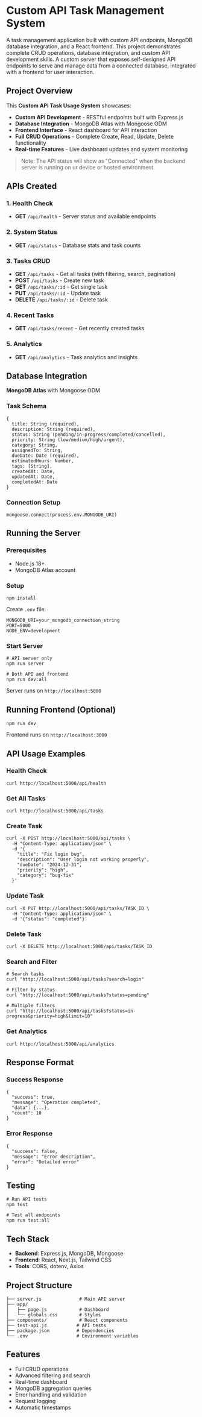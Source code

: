 # Custom API Task Management System

A task management application built with custom API endpoints, MongoDB database integration, and a React frontend. This project demonstrates complete CRUD operations, database integration, and custom API development skills. A custom server that exposes self-designed API endpoints to serve and manage data from a connected database, integrated with a frontend for user interaction.

## Project Overview

This **Custom API Task Usage System** showcases:
- **Custom API Development** - RESTful endpoints built with Express.js
- **Database Integration** - MongoDB Atlas with Mongoose ODM
- **Frontend Interface** - React dashboard for API interaction
- **Full CRUD Operations** - Complete Create, Read, Update, Delete functionality
- **Real-time Features** - Live dashboard updates and system monitoring


> Note: The API status will show as "Connected" when the backend server is running on ur device or hosted environment.


## APIs Created

### 1. Health Check
- **GET** `/api/health` - Server status and available endpoints

### 2. System Status  
- **GET** `/api/status` - Database stats and task counts

### 3. Tasks CRUD
- **GET** `/api/tasks` - Get all tasks (with filtering, search, pagination)
- **POST** `/api/tasks` - Create new task
- **GET** `/api/tasks/:id` - Get single task
- **PUT** `/api/tasks/:id` - Update task
- **DELETE** `/api/tasks/:id` - Delete task

### 4. Recent Tasks
- **GET** `/api/tasks/recent` - Get recently created tasks

### 5. Analytics
- **GET** `/api/analytics` - Task analytics and insights

## Database Integration

**MongoDB Atlas** with Mongoose ODM

### Task Schema
```
{
  title: String (required),
  description: String (required), 
  status: String (pending/in-progress/completed/cancelled),
  priority: String (low/medium/high/urgent),
  category: String,
  assignedTo: String,
  dueDate: Date (required),
  estimatedHours: Number,
  tags: [String],
  createdAt: Date,
  updatedAt: Date,
  completedAt: Date
}
```

### Connection Setup
```
mongoose.connect(process.env.MONGODB_URI)
```

## Running the Server

### Prerequisites
- Node.js 18+
- MongoDB Atlas account

### Setup
```
npm install
```

Create `.env` file:
```
MONGODB_URI=your_mongodb_connection_string
PORT=5000
NODE_ENV=development
```

### Start Server
```
# API server only
npm run server

# Both API and frontend
npm run dev:all
```

Server runs on `http://localhost:5000`

## Running Frontend (Optional)

```
npm run dev
```

Frontend runs on `http://localhost:3000`

## API Usage Examples

### Health Check
```
curl http://localhost:5000/api/health
```

### Get All Tasks
```
curl http://localhost:5000/api/tasks
```

### Create Task
```
curl -X POST http://localhost:5000/api/tasks \
  -H "Content-Type: application/json" \
  -d '{
    "title": "Fix login bug",
    "description": "User login not working properly",
    "dueDate": "2024-12-31",
    "priority": "high",
    "category": "bug-fix"
  }'
```

### Update Task
```
curl -X PUT http://localhost:5000/api/tasks/TASK_ID \
  -H "Content-Type: application/json" \
  -d '{"status": "completed"}'
```

### Delete Task
```
curl -X DELETE http://localhost:5000/api/tasks/TASK_ID
```

### Search and Filter
```
# Search tasks
curl "http://localhost:5000/api/tasks?search=login"

# Filter by status
curl "http://localhost:5000/api/tasks?status=pending"

# Multiple filters
curl "http://localhost:5000/api/tasks?status=in-progress&priority=high&limit=10"
```

### Get Analytics
```
curl http://localhost:5000/api/analytics
```

## Response Format

### Success Response
```
{
  "success": true,
  "message": "Operation completed",
  "data": {...},
  "count": 10
}
```

### Error Response
```
{
  "success": false,
  "message": "Error description",
  "error": "Detailed error"
}
```

## Testing

```
# Run API tests
npm test

# Test all endpoints
npm run test:all
```

## Tech Stack

- **Backend**: Express.js, MongoDB, Mongoose
- **Frontend**: React, Next.js, Tailwind CSS
- **Tools**: CORS, dotenv, Axios

## Project Structure

```
├── server.js              # Main API server
├── app/
│   ├── page.js            # Dashboard
│   └── globals.css        # Styles
├── components/            # React components
├── test-api.js           # API tests
├── package.json          # Dependencies
└── .env                  # Environment variables
```

## Features

- Full CRUD operations
- Advanced filtering and search
- Real-time dashboard
- MongoDB aggregation queries
- Error handling and validation
- Request logging
- Automatic timestamps
